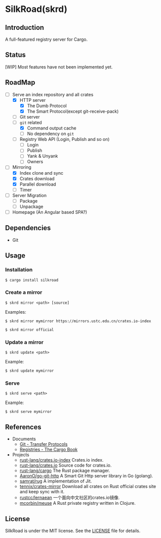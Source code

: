 # SilkRoad(skrd)

## Introduction

A full-featured registry server for Cargo. 

## Status

[WIP] Most features have not been implemented yet.

## RoadMap

- [ ] Serve an index repository and all crates
    - [x] HTTP server
        - [x] The Dumb Protocol
        - [x] The Smart Protocol(except git-receive-pack)
    - [ ] Git server
    - [ ] `git` related
        - [x] Command output cache
        - [ ] No dependency on `git`
    - [ ] Registry Web API (Login, Publish and so on)
        - [ ] Login
        - [ ] Publish
        - [ ] Yank & Unyank
        - [ ] Owners
- [ ] Mirroring
    - [x] Index clone and sync
    - [x] Crates download
    - [x] Parallel download
    - [ ] Timer
- [ ] Server Migration
    - [ ] Package
    - [ ] Unpackage
- [ ] Homepage (An Angular based SPA?)

## Dependencies

* Git

## Usage

### Installation

```
$ cargo install silkroad
```

### Create a mirror

```
$ skrd mirror <path> [source]
```
Examples:

```
$ skrd mirror mymirror https://mirrors.ustc.edu.cn/crates.io-index
```

```
$ skrd mirror official
```

### Update a mirror

```
$ skrd update <path>
```
Example:
```
$ skrd update mymirror
```

### Serve

```
$ skrd serve <path>
```
Example:
```
$ skrd serve mymirror
```

## References

* Documents
    * [Git - Transfer Protocols](https://git-scm.com/book/en/v2/Git-Internals-Transfer-Protocols)
    * [Registries - The Cargo Book](https://doc.rust-lang.org/cargo/reference/registries.html)
* Projects
    * [rust-lang/crates.io-index](https://github.com/rust-lang/crates.io-index) Crates.io index.
    * [rust-lang/crates.io](https://github.com/rust-lang/crates.io) Source code for crates.io.
    * [rust-lang/cargo](https://github.com/rust-lang/cargo) The Rust package manager.
    * [AaronO/go-git-http](https://github.com/AaronO/go-git-http) A Smart Git Http server library in Go (golang).
    * [samrat/rug](https://github.com/samrat/rug) A implementation of Jit.
    * [tennix/crates-mirror](https://github.com/tennix/crates-mirror) Download all crates on Rust official crates site and keep sync with it.
    * [rustcc/lernaean](https://github.com/rustcc/lernaean) 一个面向中文社区的crates.io镜像.
    * [mcorbin/meuse](https://github.com/mcorbin/meuse) A Rust private registry written in Clojure.  
    
## License

SilkRoad is under the MIT license. See the [LICENSE](./LICENSE) file for details.
